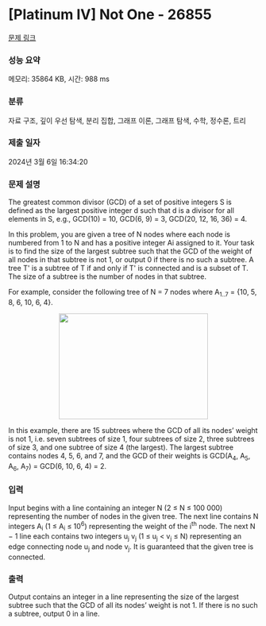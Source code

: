 # [Platinum IV] Not One - 26855 

[문제 링크](https://www.acmicpc.net/problem/26855) 

### 성능 요약

메모리: 35864 KB, 시간: 988 ms

### 분류

자료 구조, 깊이 우선 탐색, 분리 집합, 그래프 이론, 그래프 탐색, 수학, 정수론, 트리

### 제출 일자

2024년 3월 6일 16:34:20

### 문제 설명

<p>The greatest common divisor (GCD) of a set of positive integers S is defined as the largest positive integer d such that d is a divisor for all elements in S, e.g., GCD(10) = 10, GCD(6, 9) = 3, GCD(20, 12, 16, 36) = 4.</p>

<p>In this problem, you are given a tree of N nodes where each node is numbered from 1 to N and has a positive integer Ai assigned to it. Your task is to find the size of the largest subtree such that the GCD of the weight of all nodes in that subtree is not 1, or output 0 if there is no such a subtree. A tree T' is a subtree of T if and only if T' is connected and is a subset of T. The size of a subtree is the number of nodes in that subtree.</p>

<p>For example, consider the following tree of N = 7 nodes where A<sub>1..7</sub> = {10, 5, 8, 6, 10, 6, 4}.</p>

<p style="text-align: center;"><img alt="" src="https://upload.acmicpc.net/d4b1f28b-b6db-4012-a97f-94f46ab6230e/-/preview/" style="width: 300px; height: 213px;"></p>

<p>In this example, there are 15 subtrees where the GCD of all its nodes’ weight is not 1, i.e. seven subtrees of size 1, four subtrees of size 2, three subtrees of size 3, and one subtree of size 4 (the largest). The largest subtree contains nodes 4, 5, 6, and 7, and the GCD of their weights is GCD(A<sub>4</sub>, A<sub>5</sub>, A<sub>6</sub>, A<sub>7</sub>) = GCD(6, 10, 6, 4) = 2.</p>

### 입력 

 <p>Input begins with a line containing an integer N (2 ≤ N ≤ 100 000) representing the number of nodes in the given tree. The next line contains N integers A<sub>i</sub> (1 ≤ A<sub>i</sub> ≤ 10<sup>6</sup>) representing the weight of the i<sup>th</sup> node. The next N − 1 line each contains two integers u<sub>j</sub> v<sub>j</sub> (1 ≤ u<sub>j</sub> < v<sub>j</sub> ≤ N) representing an edge connecting node u<sub>j</sub> and node v<sub>j</sub>. It is guaranteed that the given tree is connected.</p>

### 출력 

 <p>Output contains an integer in a line representing the size of the largest subtree such that the GCD of all its nodes’ weight is not 1. If there is no such a subtree, output 0 in a line.</p>

